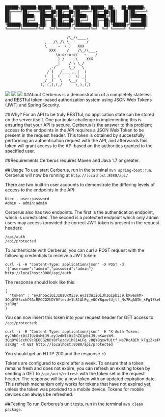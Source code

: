 ```
██████╗███████╗██████╗ ██████╗ ███████╗██████╗ ██╗   ██╗███████╗
██╔════╝██╔════╝██╔══██╗██╔══██╗██╔════╝██╔══██╗██║   ██║██╔════╝
██║     █████╗  ██████╔╝██████╔╝█████╗  ██████╔╝██║   ██║███████╗
██║     ██╔══╝  ██╔══██╗██╔══██╗██╔══╝  ██╔══██╗██║   ██║╚════██║
╚██████╗███████╗██║  ██║██████╔╝███████╗██║  ██║╚██████╔╝███████║
╚═════╝╚══════╝╚═╝  ╚═╝╚═════╝ ╚══════╝╚═╝  ╚═╝ ╚═════╝ ╚══════╝

                            /\_/\____,
                  ,___/\_/\ \  ~     /
                  \     ~  \ )   XXX
                    XXX     /    /\_/\___,
                       \o-o/-o-o/   ~    /
                        ) /     \    XXX
                       _|    / \ \_/
                    ,-/   _  \_/   \
                   / (   /____,__|  )
                  (  |_ (    )  \) _|
                 _/ _)   \   \__/   (_
                (,-(,(,(,/      \,),),)

```
[![](https://travis-ci.org/brahalla/Cerberus.svg)](https://travis-ci.org/brahalla/Cerberus) [![](https://coveralls.io/repos/brahalla/Cerberus/badge.svg?branch=master&service=github)](https://coveralls.io/github/brahalla/Cerberus?branch=master) [![](https://badges.gitter.im/brahalla/Cerberus.svg)](https://gitter.im/brahalla/Cerberus?utm_source=badge&utm_medium=badge&utm_campaign=pr-badge&utm_content=badge)
##About
Cerberus is a demonstration of a completely stateless and RESTful token-based authorization system using JSON Web Tokens (JWT) and Spring Security.

##Why?
For an API to be truly RESTful, no application state can be stored on the server itself. One particular challenge in implementing this is ensuring that your API is secure. Cerberus is the answer to this problem; access to the endpoints in the API requires a JSON Web Token to be present in the request header. This token is obtained by successfully performing an authentication request with the API, and afterwards this token will grant access to the API based on the authorities granted to the specified user.

##Requirements
Cerberus requires Maven and Java 1.7 or greater.

##Usage
To use start Cerberus, run in the terminal `mvn spring-boot:run`. Cerberus will now be running at `http://localhost:8080/api/`

There are two built-in user accounts to demonstrate the differing levels of access to the endpoints in the API:
```
User - user:password
Admin - admin:admin
```

Cerberus also has two endpoints. The first is the authentication endpoint, which is unrestricted. The second is a protected endpoint which only admin users may access (provided the correct JWT token is present in the request header):
```
/api/auth
/api/protected
```

To authenticate with Cerberus, you can curl a POST request with the following credentials to receive a JWT token:
```
curl -i -H "Content-Type: application/json" -X POST -d '{"username":"admin","password":"admin"}' http://localhost:8080/api/auth
```

The response should look like this:
```
{
  "token" : "eyJhbGciOiJIUzUxMiJ9.eyJzdWIiOiJhZG1pbiJ9.bKweskM-3QqOY8ScxhC9AcREOCG2UDY0Ylezdv1h81ALFg_v0QYBgxwfUjtf_Ns7RqAQIh_kFg1ZkeFV-szRUg"
}
```

You can now insert this token into your request header for GET access to `/api/protected`:
```
curl -i -H "Content-Type: application/json" -H "X-Auth-Token: eyJhbGciOiJIUzUxMiJ9.eyJzdWIiOiJhZG1pbiJ9.bKweskM-3QqOY8ScxhC9cREOCG2UDY0Ylezdv1h81ALFg_v0QYBgxwfUjtf_Ns7RqAQIh_kFg1ZkeFV-szRUg" -X GET http://localhost:8080/api/protected
```

You should get an HTTP 200 and the response `:O`

Tokens are configured to expire after a week. To ensure that a token remains fresh and does not expire, you can refresh an existing token by sending a GET to `/api/auth/refresh` with the token set in the request header. The response will be a new token with an updated expiration date. This refresh mechanism only works for tokens that have not expired yet, unless the token was provided to a mobile device. Tokens for mobile devices can always be refreshed.

##Testing
To run Cerberus's unit tests, run in the terminal `mvn clean package`.
